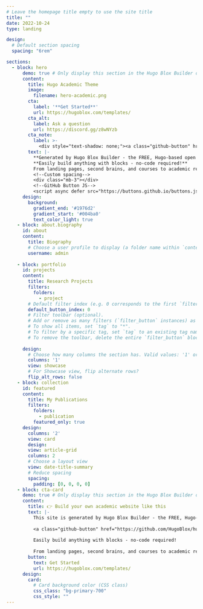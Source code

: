```yaml
---
# Leave the homepage title empty to use the site title
title: ""
date: 2022-10-24
type: landing

design:
  # Default section spacing
  spacing: "6rem"

sections:  
  - block: hero
      demo: true # Only display this section in the Hugo Blox Builder demo site
      content:
        title: Hugo Academic Theme
        image:
          filename: hero-academic.png
        cta:
          label: '**Get Started**'
          url: https://hugoblox.com/templates/
        cta_alt:
          label: Ask a question
          url: https://discord.gg/z8wNYzb
        cta_note:
          label: >-
            <div style="text-shadow: none;"><a class="github-button" href="https://github.com/HugoBlox/hugo-blox-builder" data-icon="octicon-star" data-size="large" data-show-count="true" aria-label="Star">Star Hugo Blox Builder</a></div><div style="text-shadow: none;"><a class="github-button" href="https://github.com/HugoBlox/theme-academic-cv" data-icon="octicon-star" data-size="large" data-show-count="true" aria-label="Star">Star the Academic template</a></div>
        text: |-
          **Generated by Hugo Blox Builder - the FREE, Hugo-based open source website builder trusted by 500,000+ sites.**
          **Easily build anything with blocks - no-code required!**
          From landing pages, second brains, and courses to academic resumés, conferences, and tech blogs.
          <!--Custom spacing-->
          <div class="mb-3"></div>
          <!--GitHub Button JS-->
          <script async defer src="https://buttons.github.io/buttons.js"></script>
      design:
        background:
          gradient_end: '#1976d2'
          gradient_start: '#004ba0'
          text_color_light: true
    - block: about.biography
      id: about
      content:
        title: Biography
        # Choose a user profile to display (a folder name within `content/authors/`)
        username: admin
   
    - block: portfolio
      id: projects
      content:
        title: Research Projects
        filters:
          folders:
            - project
        # Default filter index (e.g. 0 corresponds to the first `filter_button` instance below).
        default_button_index: 0
        # Filter toolbar (optional).
        # Add or remove as many filters (`filter_button` instances) as you like.
        # To show all items, set `tag` to "*".
        # To filter by a specific tag, set `tag` to an existing tag name.
        # To remove the toolbar, delete the entire `filter_button` block.
        
      design:
        # Choose how many columns the section has. Valid values: '1' or '2'.
        columns: '1'
        view: showcase
        # For Showcase view, flip alternate rows?
        flip_alt_rows: false
    - block: collection
      id: featured
      content:
        title: My Publications 
        filters:
          folders:
            - publication
          featured_only: true
      design:
        columns: '2'
        view: card
        design:
        view: article-grid
        columns: 2
        # Choose a layout view
        view: date-title-summary
        # Reduce spacing
        spacing:
          padding: [0, 0, 0, 0]
    - block: cta-card
      demo: true # Only display this section in the Hugo Blox Builder demo site
      content:
        title: 👉 Build your own academic website like this
        text: |-
          This site is generated by Hugo Blox Builder - the FREE, Hugo-based open source website builder trusted by 250,000+ academics like you.
  
          <a class="github-button" href="https://github.com/HugoBlox/hugo-blox-builder" data-color-scheme="no-preference: light; light: light; dark: dark;" data-icon="octicon-star" data-size="large" data-show-count="true" aria-label="Star HugoBlox/hugo-blox-builder on GitHub">Star</a>
  
          Easily build anything with blocks - no-code required!
          
          From landing pages, second brains, and courses to academic resumés, conferences, and tech blogs.
        button:
          text: Get Started
          url: https://hugoblox.com/templates/
      design:
        card:
          # Card background color (CSS class)
          css_class: "bg-primary-700"
          css_style: ""
---
```


      
